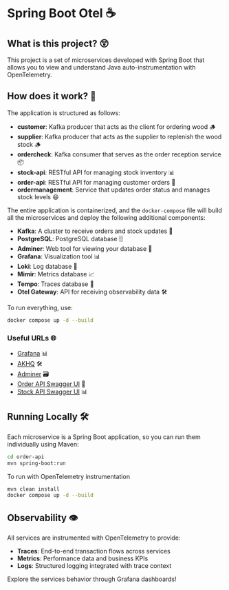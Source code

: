 # Spring Boot Otel ☕️

## What is this project? 😲

This project is a set of microservices developed with Spring Boot that allows you to view and understand Java auto-instrumentation with OpenTelemetry.

## How does it work? 🤔

The application is structured as follows:

- **customer**: Kafka producer that acts as the client for ordering wood 🪵
- **supplier**: Kafka producer that acts as the supplier to replenish the wood stock 🪵
- **ordercheck**: Kafka consumer that serves as the order reception service 📦
- **stock-api**: RESTful API for managing stock inventory 📊
- **order-api**: RESTful API for managing customer orders 📝
- **ordermanagement**: Service that updates order status and manages stock levels 😄

The entire application is containerized, and the `docker-compose` file will build all the microservices and deploy the following additional components:

- **Kafka**: A cluster to receive orders and stock updates 📨
- **PostgreSQL**: PostgreSQL database 🗄️
- **Adminer**: Web tool for viewing your database 📂
- **Grafana**: Visualization tool 📊
- **Loki**: Log database 📝
- **Mimir**: Metrics database 📈
- **Tempo**: Traces database 📍
- **Otel Gateway**: API for receiving observability data 🛠️

To run everything, use:

```sh
docker compose up -d --build
```

### Useful URLs 🌐

- [Grafana](http://localhost:3000/) 📊
- [AKHQ](http://localhost:8084/) 🛠️
- [Adminer](http://localhost:8081/) 🗃️
- [Order API Swagger UI](http://localhost:8005/swagger-ui.html) 📝
- [Stock API Swagger UI](http://localhost:8006/swagger-ui.html) 📊

## Running Locally 🛠️

Each microservice is a Spring Boot application, so you can run them individually using Maven:

```sh
cd order-api
mvn spring-boot:run
```

To run with OpenTelemetry instrumentation

```sh
mvn clean install
docker compose up -d --build
```

## Observability 👁️

All services are instrumented with OpenTelemetry to provide:

- **Traces**: End-to-end transaction flows across services
- **Metrics**: Performance data and business KPIs
- **Logs**: Structured logging integrated with trace context

Explore the services behavior through Grafana dashboards!

